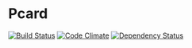 # Pcard

[![Build Status](https://travis-ci.org/gocreating/pcard.svg?branch=master)](https://travis-ci.org/gocreating/pcard)
[![Code Climate](https://codeclimate.com/github/gocreating/pcard/badges/gpa.svg)](https://codeclimate.com/github/gocreating/pcard)
[![Dependency Status](https://david-dm.org/gocreating/pcard.svg)](https://david-dm.org/gocreating/pcard)
